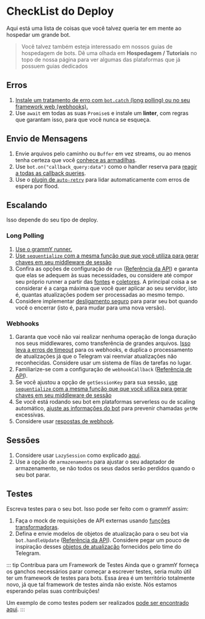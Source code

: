 # CheckList do Deploy

Aqui está uma lista de coisas que você talvez queria ter em mente ao hospedar um grande bot.

> Você talvez também esteja interessado em nossos guias de hospedagem de bots.
> Dê uma olhada em **Hospedagem / Tutoriais** no topo de nossa página para ver algumas das plataformas que já possuem guias dedicados

## Erros

1. [Instale um tratamento de erro com `bot.catch` (long polling) ou no seu framework web (webhooks).](../guide/errors)
2. Use `await` em todas as suas `Promise`s e instale um **linter**, com regras que garantam isso, para que você nunca se esqueça.

## Envio de Mensagens

1. Envie arquivos pelo caminho ou `Buffer` em vez streams, ou ao menos tenha certeza que você [conhece as armadilhas](./transformers#casos-de-uso-de-funções-transformadoras).
2. Use `bot.on("callback_query:data")` como o handler reserva para [reagir a todas as callback queries](../plugins/keyboard#respondendo-a-clicks).
3. Use o [plugin de `auto-retry`]((../plugins/auto-retry)) para lidar automaticamente com erros de espera por flood.

## Escalando

Isso depende do seu tipo de deploy.

### Long Polling

1. [Use o grammY runner.](../plugins/runner)
2. [Use `sequentialize` com a mesma função que que você utiliza para gerar chaves em seu middleware de sessão](./scaling#concorrência-é-difícil)
3. Confira as opções de configuração de `run` ([Referência da API](https://deno.land/x/grammy_runner/mod.ts?s=run)) e garanta que elas se adequem às suas necessidades, ou considere até compor seu próprio runner a partir das [fontes](https://deno.land/x/grammy_runner/mod.ts?s=UpdateSource) e [coletores](https://deno.land/x/grammy_runner/mod.ts?s=UpdateSink).
    A principal coisa a se considerar é a carga máxima que você quer aplicar ao seu servidor, isto é, quantas atualizações podem ser processadas ao mesmo tempo.
4. Considere implementar [desligamento seguro](./reliability#desligamento-seguro) para parar seu bot quando você o encerrar (isto é, para mudar para uma nova versão).

### Webhooks

1. Garanta que você não vai realizar nenhuma operação de longa duração nos seus middlewares, como transferência de grandes arquivos.
    [Isso leva a erros de timeout](../guide/deployment-types#terminando-requisições-de-webhook-a-tempo) para os webhooks, e duplica o processamento de atualizações já que o Telegram vai reenviar atualizações não reconhecidas.
    Considere usar um sistema de filas de tarefas no lugar.
2. Familiarize-se com a configuração de `webhookCallback` ([Referência de API](https://deno.land/x/grammy/mod.ts?s=webhookCallback)).
3. Se você ajustou a opção de `getSessionKey` para sua sessão, [use `sequentialize` com a mesma função que que você utiliza para gerar chaves em seu middleware de sessão](./scaling#concorrência-é-difícil)
4. Se você está rodando seu bot em plataformas serverless ou de scaling automático, [ajuste as informações do bot](https://deno.land/x/grammy/mod.ts?s=BotConfig) para prevenir chamadas `getMe` excessivas.
5. Considere usar [respostas de webhook](./guide/deployment-types#resposta-de-webhook).

## Sessões

1. Considere usar `LazySession` como explicado [aqui](../plugins/session#lazy-sessions).
2. Use a opção de `armazenamento` para ajustar o seu adaptador de armazenamento, se não todos os seus dados serão perdidos quando o seu bot parar.

## Testes

Escreva testes para o seu bot.
Isso pode ser feito com o grammY assim:

1. Faça o mock de requisições de API externas usando [funções transformadoras](./transformers).
2. Defina e envie modelos de objetos de atualização para o seu bot via `bot.handleUpdate` ([Referência da API](https://deno.land/x/grammy/mod.ts?s=Bot#method_handleUpdate_0)).
    Considere pegar um pouco de inspiração desses [objetos de atualização](https://core.telegram.org/bots/webhooks#testing-your-bot-with-updates) fornecidos pelo time do Telegram.

::: tip Contribua para um Framework de Testes
Ainda que o grammY forneça os ganchos necessários parar começar a escrever testes, seria muito útil ter um framework de testes para bots.
Essa área é um território totalmente novo, já que tal framework de testes ainda não existe.
Nós estamos esperando pelas suas contribuições!

Um exemplo de como testes podem ser realizados [pode ser encontrado aqui](https://github.com/PavelPolyakov/grammy-with-tests).
:::
